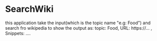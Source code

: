 # SearchWiki

this application take the input(which is the topic name "e.g: Food") and search fro wikipedia to show the output as: topic: Food, URL: https://... , Snippets: ....

